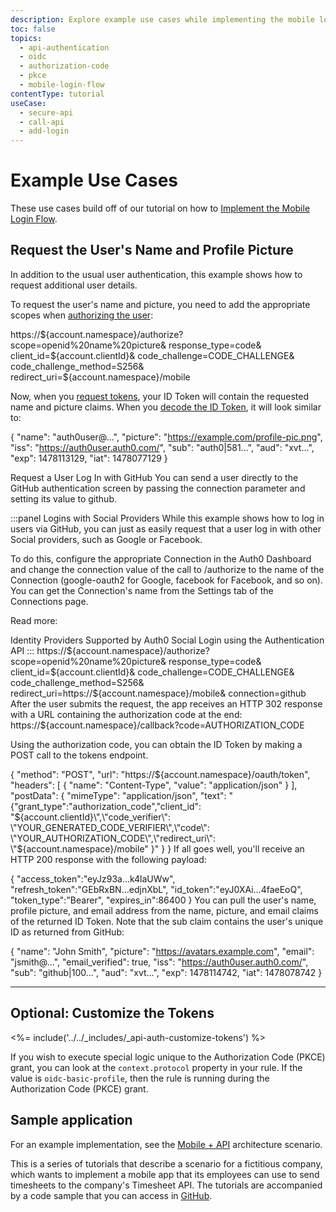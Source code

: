 ```yaml
---
description: Explore example use cases while implementing the mobile login flow.
toc: false
topics:
  - api-authentication
  - oidc
  - authorization-code
  - pkce
  - mobile-login-flow
contentType: tutorial
useCase:
  - secure-api
  - call-api
  - add-login
---
```


# Example Use Cases

These use cases build off of our tutorial on how to [Implement the Mobile Login Flow](/api-auth/tutorials/mobile-login-flow/overview-mobile-login-flow).

## Request the User's Name and Profile Picture

In addition to the usual user authentication, this example shows how to request additional user details.

To request the user's name and picture, you need to add the appropriate scopes when [authorizing the user](/api-auth/tutorials/mobile-login-flow/authorize-user):

https://${account.namespace}/authorize?
    scope=openid%20name%20picture&
    response_type=code&
    client_id=${account.clientId}&
    code_challenge=CODE_CHALLENGE&
    code_challenge_method=S256&
    redirect_uri=${account.namespace}/mobile

Now, when you [request tokens](/api-auth/tutorials/mobile-login-flow/request-tokens), your ID Token will contain the requested name and picture claims. When you [decode the ID Token](), it will look similar to:

{
  "name": "auth0user@...",
  "picture": "https://example.com/profile-pic.png",
  "iss": "https://auth0user.auth0.com/",
  "sub": "auth0|581...",
  "aud": "xvt...",
  "exp": 1478113129,
  "iat": 1478077129
}

Request a User Log In with GitHub
You can send a user directly to the GitHub authentication screen by passing the connection parameter and setting its value to github.

:::panel Logins with Social Providers While this example shows how to log in users via GitHub, you can just as easily request that a user log in with other Social providers, such as Google or Facebook.

To do this, configure the appropriate Connection in the Auth0 Dashboard and change the connection value of the call to /authorize to the name of the Connection (google-oauth2 for Google, facebook for Facebook, and so on). You can get the Connection's name from the Settings tab of the Connections page.

Read more:

Identity Providers Supported by Auth0
Social Login using the Authentication API :::
https://${account.namespace}/authorize?
    scope=openid%20name%20picture&
    response_type=code&
    client_id=${account.clientId}&
    code_challenge=CODE_CHALLENGE&
    code_challenge_method=S256&
    redirect_uri=https://${account.namespace}/mobile&
    connection=github
After the user submits the request, the app receives an HTTP 302 response with a URL containing the authorization code at the end: https://${account.namespace}/callback?code=AUTHORIZATION_CODE

Using the authorization code, you can obtain the ID Token by making a POST call to the tokens endpoint.

{
  "method": "POST",
  "url": "https://${account.namespace}/oauth/token",
  "headers": [
    { "name": "Content-Type", "value": "application/json" }
  ],
  "postData": {
    "mimeType": "application/json",
    "text": "{\"grant_type\":\"authorization_code\",\"client_id\": \"${account.clientId}\",\"code_verifier\": \"YOUR_GENERATED_CODE_VERIFIER\",\"code\": \"YOUR_AUTHORIZATION_CODE\",\"redirect_uri\": \"${account.namespace}/mobile\" }"
  }
}
If all goes well, you'll receive an HTTP 200 response with the following payload:

{
  "access_token":"eyJz93a...k4laUWw",
  "refresh_token":"GEbRxBN...edjnXbL",
  "id_token":"eyJ0XAi...4faeEoQ",
  "token_type":"Bearer",
  "expires_in":86400
}
You can pull the user's name, profile picture, and email address from the name, picture, and email claims of the returned ID Token. Note that the sub claim contains the user's unique ID as returned from GitHub:

{
  "name": "John Smith",
  "picture": "https://avatars.example.com",
  "email": "jsmith@...",
  "email_verified": true,
  "iss": "https://auth0user.auth0.com/",
  "sub": "github|100...",
  "aud": "xvt...",
  "exp": 1478114742,
  "iat": 1478078742
}


-------

## Optional: Customize the Tokens

<%= include('../../_includes/_api-auth-customize-tokens') %>

If you wish to execute special logic unique to the Authorization Code (PKCE) grant, you can look at the `context.protocol` property in your rule. If the value is `oidc-basic-profile`, then the rule is running during the Authorization Code (PKCE) grant.

## Sample application

For an example implementation, see the [Mobile + API](/architecture-scenarios/application/mobile-api) architecture scenario.

This is a series of tutorials that describe a scenario for a fictitious company, which wants to implement a mobile app that its employees can use to send timesheets to the company's Timesheet API. The tutorials are accompanied by a code sample that you can access in [GitHub](https://github.com/auth0-samples/auth0-pnp-exampleco-timesheets).
